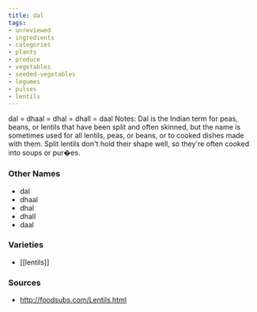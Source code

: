 ```yaml
---
title: dal
tags:
- unreviewed
- ingredients
- categories
- plants
- produce
- vegetables
- seeded-vegetables
- legumes
- pulses
- lentils
---
```

dal = dhaal = dhal = dhall = daal Notes: Dal is the Indian term for peas, beans, or lentils that have been split and often skinned, but the name is sometimes used for all lentils, peas, or beans, or to cooked dishes made with them. Split lentils don't hold their shape well, so they're often cooked into soups or pur�es.

### Other Names

* dal
* dhaal
* dhal
* dhall
* daal

### Varieties

* [[lentils]]

### Sources
* http://foodsubs.com/Lentils.html
